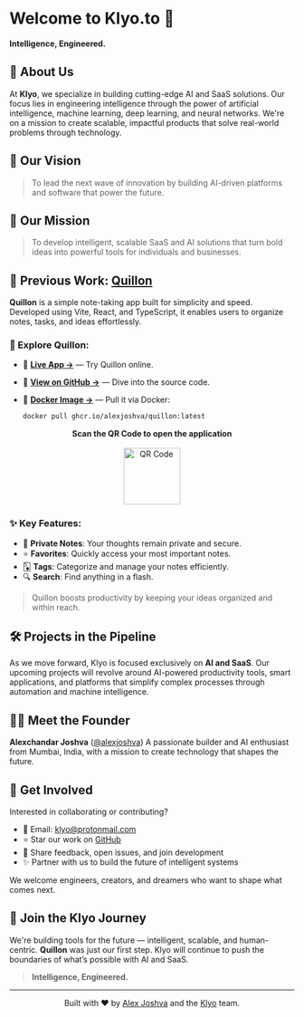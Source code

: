 # Welcome to **Klyo.to** 🚀

**Intelligence, Engineered.**

## 👋 About Us

At **Klyo**, we specialize in building cutting-edge AI and SaaS solutions. Our focus lies in engineering intelligence through the power of artificial intelligence, machine learning, deep learning, and neural networks. We're on a mission to create scalable, impactful products that solve real-world problems through technology.

## 🌟 Our Vision

> To lead the next wave of innovation by building AI-driven platforms and software that power the future.

## 🎯 Our Mission

> To develop intelligent, scalable SaaS and AI solutions that turn bold ideas into powerful tools for individuals and businesses.

## 🚀 Previous Work: [**Quillon**](https://github.com/alexjoshva/Quillon)

**Quillon** is a simple note-taking app built for simplicity and speed. Developed using Vite, React, and TypeScript, it enables users to organize notes, tasks, and ideas effortlessly.

### 🔗 Explore Quillon:

* 🔗 **[Live App →](https://quillon.netlify.app/)** — Try Quillon online.
* 📄 **[View on GitHub →](https://github.com/alexjoshva/Quillon)** — Dive into the source code.
* 🐳 **[Docker Image →](https://ghcr.io/alexjoshva/quillon:latest)** — Pull it via Docker:

  ```bash
  docker pull ghcr.io/alexjoshva/quillon:latest
  ```

<p align="center">
  <strong>Scan the QR Code to open the application</strong><br><br>
  <img src="https://github.com/user-attachments/assets/9cfb08a8-f2cb-498c-bde3-0a8fc6cf27df" alt="QR Code" width="100"/>
</p>

### ✨ Key Features:

* 📝 **Private Notes**: Your thoughts remain private and secure.
* ⭐ **Favorites**: Quickly access your most important notes.
* 🃅 **Tags**: Categorize and manage your notes efficiently.
* 🔍 **Search**: Find anything in a flash.

> Quillon boosts productivity by keeping your ideas organized and within reach.

## 🛠️ Projects in the Pipeline

As we move forward, Klyo is focused exclusively on **AI and SaaS**. Our upcoming projects will revolve around AI-powered productivity tools, smart applications, and platforms that simplify complex processes through automation and machine intelligence.

## 🧑‍💻 Meet the Founder

**Alexchandar Joshva** ([@alexjoshva](https://github.com/alexjoshva))
A passionate builder and AI enthusiast from Mumbai, India, with a mission to create technology that shapes the future.

## 🤝 Get Involved

Interested in collaborating or contributing?

* 📩 Email: [klyo@protonmail.com](mailto:klyo@protonmail.com)
* ⭐ Star our work on [GitHub](https://github.com/Klyo2)
* 🧠 Share feedback, open issues, and join development
* ✨ Partner with us to build the future of intelligent systems

We welcome engineers, creators, and dreamers who want to shape what comes next.

## 📌 Join the Klyo Journey

We're building tools for the future — intelligent, scalable, and human-centric. **Quillon** was just our first step. Klyo will continue to push the boundaries of what’s possible with AI and SaaS.

> **Intelligence, Engineered.**

---

<p align="center">
  Built with ❤️ by <a href="https://github.com/alexjoshva">Alex Joshva</a> and the <a href="https://github.com/Klyo2">Klyo</a> team.
</p>

